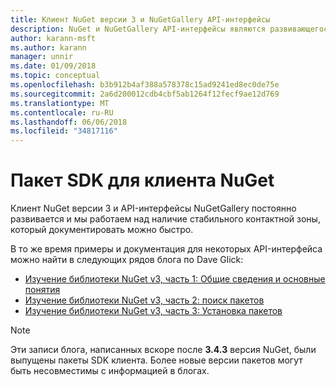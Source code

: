 ```yaml
---
title: Клиент NuGet версии 3 и NuGetGallery API-интерфейсы
description: NuGet и NuGetGallery API-интерфейсы являются развивающегося и еще не документированы, но примеры можно найти в блоге Дэйв Glick.
author: karann-msft
ms.author: karann
manager: unnir
ms.date: 01/09/2018
ms.topic: conceptual
ms.openlocfilehash: b3b912b4af388a578378c15ad9241ed8ec0de75e
ms.sourcegitcommit: 2a6d200012cdb4cbf5ab1264f12fecf9ae12d769
ms.translationtype: MT
ms.contentlocale: ru-RU
ms.lasthandoff: 06/06/2018
ms.locfileid: "34817116"
---
```

# <a name="nuget-client-sdk"></a>Пакет SDK для клиента NuGet

Клиент NuGet версии 3 и API-интерфейсы NuGetGallery постоянно развивается и мы работаем над наличие стабильного контактной зоны, который документировать можно быстро.

В то же время примеры и документация для некоторых API-интерфейса можно найти в следующих рядов блога по Dave Glick:

- [Изучение библиотеки NuGet v3, часть 1: Общие сведения и основные понятия](http://daveaglick.com/posts/exploring-the-nuget-v3-libraries-part-1)
- [Изучение библиотеки NuGet v3, часть 2: поиск пакетов](http://daveaglick.com/posts/exploring-the-nuget-v3-libraries-part-2)
- [Изучение библиотеки NuGet v3, часть 3: Установка пакетов](http://daveaglick.com/posts/exploring-the-nuget-v3-libraries-part-3)

> [!Note]
> Эти записи блога, написанных вскоре после **3.4.3** версия NuGet, были выпущены пакеты SDK клиента.
> Более новые версии пакетов могут быть несовместимы с информацией в блогах.
